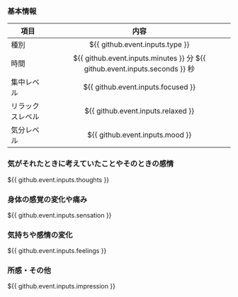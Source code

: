 ### 基本情報
| 項目 | 内容 |
| --- | :---: |
| 種別 | ${{ github.event.inputs.type }} |
| 時間 | ${{ github.event.inputs.minutes }} 分 ${{ github.event.inputs.seconds }} 秒 |
| 集中レベル | ${{ github.event.inputs.focused }} |
| リラックスレベル | ${{ github.event.inputs.relaxed }} |
| 気分レベル | ${{ github.event.inputs.mood }} |

### 気がそれたときに考えていたことやそのときの感情
${{ github.event.inputs.thoughts }}

### 身体の感覚の変化や痛み
${{ github.event.inputs.sensation }}

### 気持ちや感情の変化
${{ github.event.inputs.feelings }}

### 所感・その他
${{ github.event.inputs.impression }}
